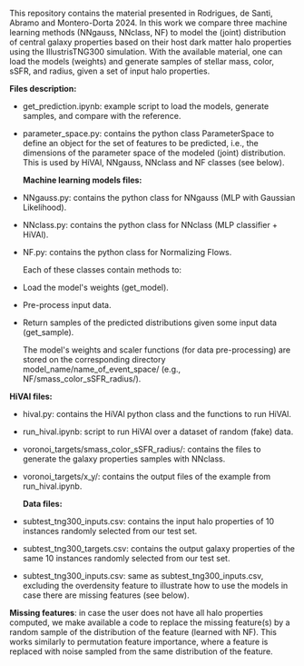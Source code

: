 This repository contains the material presented in Rodrigues, de Santi, Abramo and Montero-Dorta 2024.
In this work we compare three machine learning methods (NNgauss, NNclass, NF) to model the (joint) 
distribution of central galaxy properties based on their host dark matter halo properties using the 
IllustrisTNG300 simulation.
With the available material, one can load the models (weights) and generate samples of stellar mass, 
color, sSFR, and radius, given a set of input halo properties.

**Files description:**

- get_prediction.ipynb: example script to load the models, generate samples, and compare with the reference.
- parameter_space.py: contains the python class ParameterSpace to define an object for the set of features
  to be predicted, i.e., the dimensions of the parameter space of the modeled (joint) distribution. This is
  used by HiVAl, NNgauss, NNclass and NF classes (see below).

  **Machine learning models files:**
- NNgauss.py: contains the python class for NNgauss (MLP with Gaussian Likelihood).
- NNclass.py: contains the python class for NNclass (MLP classifier + HiVAl).
- NF.py: contains the python class for Normalizing Flows.

  Each of these classes contain methods to:
- Load the model's weights (get_model).
- Pre-process input data.
- Return samples of the predicted distributions given some input data (get_sample).

  The model's weights and scaler functions (for data pre-processing) are stored on the corresponding
  directory model_name/name_of_event_space/ (e.g., NF/smass_color_sSFR_radius/).

**HiVAl files:**
- hival.py: contains the HiVAl python class and the functions to run HiVAl.
- run_hival.ipynb: script to run HiVAl over a dataset of random (fake) data.
- voronoi_targets/smass_color_sSFR_radius/: contains the files to generate the galaxy properties samples with NNclass.
- voronoi_targets/x_y/: contains the output files of the example from run_hival.ipynb.

  **Data files:**
- subtest_tng300_inputs.csv: contains the input halo properties of 10 instances randomly selected from our test set.
- subtest_tng300_targets.csv: contains the output galaxy properties of the same 10 instances randomly selected from 
  our test set.
- subtest_tng300_inputs.csv: same as subtest_tng300_inputs.csv, excluding the overdensity feature to illustrate how 
to use the models in case there are missing features (see below).


**Missing features**: in case the user does not have all halo properties computed, we make available a code to replace 
the missing feature(s) by a random sample of the distribution of the feature (learned with NF). This works similarly to 
permutation feature importance, where a feature is replaced with noise sampled from the same distribution of the 
feature.